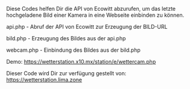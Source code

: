 Diese Codes helfen Dir die API von Ecowitt abzurufen, um das letzte hochgeladene Bild einer Kamera in eine Webseite einbinden zu können.

api.php - Abruf der API von Ecowitt zur Erzeugung der BILD-URL

bild.php - Erzeugung des Bildes aus der api.php

webcam.php - Einbindung des Bildes aus der bild.php

Demo: https://wetterstation.x10.mx/station/e/wettercam.php

Dieser Code wird Dir zur verfügung gestellt von: https://wetterstation.lima.zone
